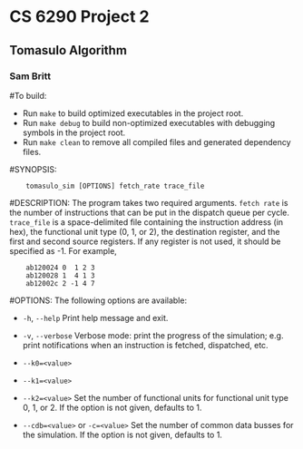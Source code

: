 CS 6290 Project 2
================
Tomasulo Algorithm
------------------------------------
### Sam Britt

#To build:

 - Run `make` to build optimized executables in the project root.
 - Run `make debug` to build non-optimized executables with debugging
   symbols in the project root.
 - Run `make clean` to remove all compiled files and generated
   dependency files.


#SYNOPSIS:

        tomasulo_sim [OPTIONS] fetch_rate trace_file

#DESCRIPTION:
  The program takes two required arguments. `fetch rate` is the number
  of instructions that can be put in the dispatch queue per cycle.
  `trace_file` is a space-delimited file containing the instruction
  address (in hex), the functional unit type (0, 1, or 2), the
  destination register, and the first and second source registers.  If
  any register is not used, it should be specified as -1. For example,

        ab120024 0  1 2 3
        ab120028 1  4 1 3
        ab12002c 2 -1 4 7

#OPTIONS:
  The following options are available:

  - `-h`, `--help`
      Print help message and exit.

  - `-v`, `--verbose`
      Verbose mode: print the progress of the simulation; e.g. print
      notifications when an instruction is fetched, dispatched, etc.

  - `--k0=<value>`
  - `--k1=<value>`
  - `--k2=<value>`
      Set the number of functional units for functional unit type 0,
      1, or 2. If the option is not given, defaults to 1.

  - `--cdb=<value>` or `-c=<value>`
      Set the number of common data busses for the simulation.  If the
      option is not given, defaults to 1.

